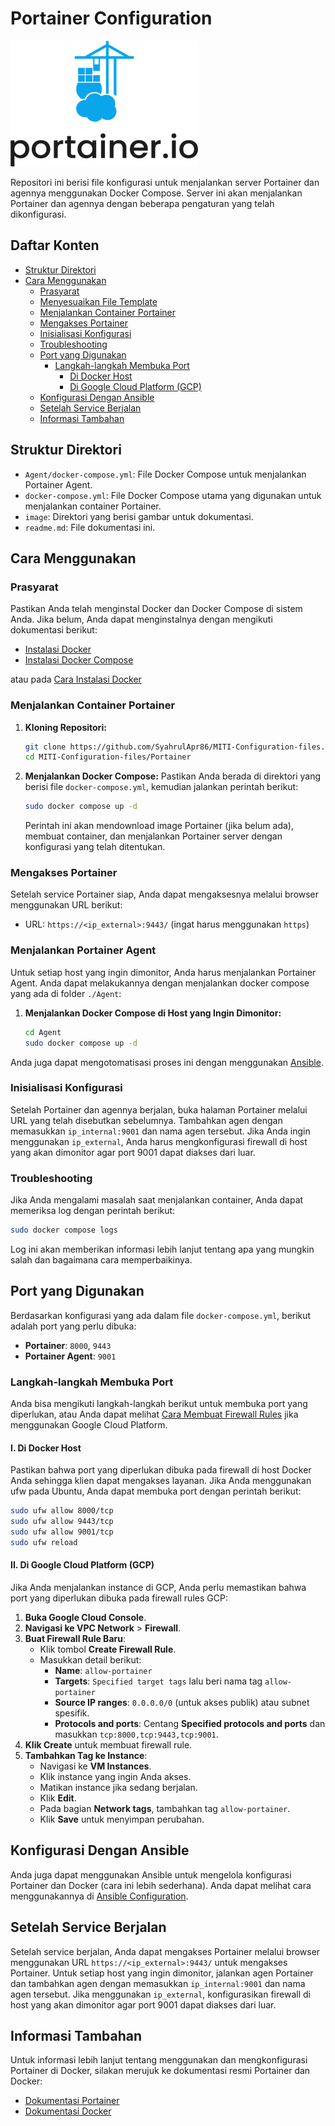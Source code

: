 
# Portainer Configuration

![Portainer Logo](image/portainer-logo.png)

Repositori ini berisi file konfigurasi untuk menjalankan server Portainer dan agennya menggunakan Docker Compose. Server ini akan menjalankan Portainer dan agennya dengan beberapa pengaturan yang telah dikonfigurasi.

## Daftar Konten

- [Struktur Direktori](#struktur-direktori)
- [Cara Menggunakan](#cara-menggunakan)
    - [Prasyarat](#prasyarat)
    - [Menyesuaikan File Template](#menyesuaikan-file-template)
    - [Menjalankan Container Portainer](#menjalankan-container-portainer)
    - [Mengakses Portainer](#mengakses-portainer)
    - [Inisialisasi Konfigurasi](#inisialisasi-konfigurasi)
    - [Troubleshooting](#troubleshooting)
    - [Port yang Digunakan](#port-yang-digunakan)
        - [Langkah-langkah Membuka Port](#langkah-langkah-membuka-port)
            - [Di Docker Host](#di-docker-host)
            - [Di Google Cloud Platform (GCP)](#di-google-cloud-platform-gcp)
    - [Konfigurasi Dengan Ansible](#konfigurasi-dengan-ansible)
    - [Setelah Service Berjalan](#setelah-service-berjalan)
    - [Informasi Tambahan](#informasi-tambahan)

## Struktur Direktori

- `Agent/docker-compose.yml`: File Docker Compose untuk menjalankan Portainer Agent.
- `docker-compose.yml`: File Docker Compose utama yang digunakan untuk menjalankan container Portainer.
- `image`: Direktori yang berisi gambar untuk dokumentasi.
- `readme.md`: File dokumentasi ini.

## Cara Menggunakan

### Prasyarat

Pastikan Anda telah menginstal Docker dan Docker Compose di sistem Anda. Jika belum, Anda dapat menginstalnya dengan mengikuti dokumentasi berikut:

- [Instalasi Docker](https://docs.docker.com/get-docker/)
- [Instalasi Docker Compose](https://docs.docker.com/compose/install/)

atau pada [Cara Instalasi Docker](../readme.md#instalasi-docker)

### Menjalankan Container Portainer

1. **Kloning Repositori:**
   ```bash
   git clone https://github.com/SyahrulApr86/MITI-Configuration-files.git
   cd MITI-Configuration-files/Portainer
   ```

2. **Menjalankan Docker Compose:**
   Pastikan Anda berada di direktori yang berisi file `docker-compose.yml`, kemudian jalankan perintah berikut:
   ```bash
   sudo docker compose up -d
   ```

   Perintah ini akan mendownload image Portainer (jika belum ada), membuat container, dan menjalankan Portainer server dengan konfigurasi yang telah ditentukan.

### Mengakses Portainer

Setelah service Portainer siap, Anda dapat mengaksesnya melalui browser menggunakan URL berikut:

- URL: `https://<ip_external>:9443/` (ingat harus menggunakan `https`)

### Menjalankan Portainer Agent

Untuk setiap host yang ingin dimonitor, Anda harus menjalankan Portainer Agent. Anda dapat melakukannya dengan menjalankan docker compose yang ada di folder `./Agent`:

1. **Menjalankan Docker Compose di Host yang Ingin Dimonitor:**
   ```bash
   cd Agent
   sudo docker compose up -d
   ```

Anda juga dapat mengotomatisasi proses ini dengan menggunakan [Ansible](../Ansible/readme.md).

### Inisialisasi Konfigurasi

Setelah Portainer dan agennya berjalan, buka halaman Portainer melalui URL yang telah disebutkan sebelumnya. Tambahkan agen dengan memasukkan `ip_internal:9001` dan nama agen tersebut. Jika Anda ingin menggunakan `ip_external`, Anda harus mengkonfigurasi firewall di host yang akan dimonitor agar port 9001 dapat diakses dari luar.

### Troubleshooting

Jika Anda mengalami masalah saat menjalankan container, Anda dapat memeriksa log dengan perintah berikut:

```bash
sudo docker compose logs
```

Log ini akan memberikan informasi lebih lanjut tentang apa yang mungkin salah dan bagaimana cara memperbaikinya.

## Port yang Digunakan

Berdasarkan konfigurasi yang ada dalam file `docker-compose.yml`, berikut adalah port yang perlu dibuka:

* **Portainer**: `8000`, `9443`
* **Portainer Agent**: `9001`

### Langkah-langkah Membuka Port

Anda bisa mengikuti langkah-langkah berikut untuk membuka port yang diperlukan, atau Anda dapat melihat [Cara Membuat Firewall Rules](../readme.md#membuat-firewall-rules-di-gcp) jika menggunakan Google Cloud Platform.

#### I. Di Docker Host

Pastikan bahwa port yang diperlukan dibuka pada firewall di host Docker Anda sehingga klien dapat mengakses layanan. Jika Anda menggunakan ufw pada Ubuntu, Anda dapat membuka port dengan perintah berikut:

```bash
sudo ufw allow 8000/tcp
sudo ufw allow 9443/tcp
sudo ufw allow 9001/tcp
sudo ufw reload
```

#### II. Di Google Cloud Platform (GCP)

Jika Anda menjalankan instance di GCP, Anda perlu memastikan bahwa port yang diperlukan dibuka pada firewall rules GCP:

1. **Buka Google Cloud Console**.
2. **Navigasi ke VPC Network** > **Firewall**.
3. **Buat Firewall Rule Baru**:
    - Klik tombol **Create Firewall Rule**.
    - Masukkan detail berikut:
        - **Name**: `allow-portainer`
        - **Targets**: `Specified target tags` lalu beri nama tag `allow-portainer`
        - **Source IP ranges**: `0.0.0.0/0` (untuk akses publik) atau subnet spesifik.
        - **Protocols and ports**: Centang **Specified protocols and ports** dan masukkan `tcp:8000,tcp:9443,tcp:9001`.
4. **Klik Create** untuk membuat firewall rule.
5. **Tambahkan Tag ke Instance**:
    - Navigasi ke **VM Instances**.
    - Klik instance yang ingin Anda akses.
    - Matikan instance jika sedang berjalan.
    - Klik **Edit**.
    - Pada bagian **Network tags**, tambahkan tag `allow-portainer`.
    - Klik **Save** untuk menyimpan perubahan.

## Konfigurasi Dengan Ansible

Anda juga dapat menggunakan Ansible untuk mengelola konfigurasi Portainer dan Docker (cara ini lebih sederhana). Anda dapat melihat cara menggunakannya di [Ansible Configuration](../Ansible/readme.md).

## Setelah Service Berjalan

Setelah service berjalan, Anda dapat mengakses Portainer melalui browser menggunakan URL `https://<ip_external>:9443/` untuk mengakses Portainer. Untuk setiap host yang ingin dimonitor, jalankan agen Portainer dan tambahkan agen dengan memasukkan `ip_internal:9001` dan nama agen tersebut. Jika menggunakan `ip_external`, konfigurasikan firewall di host yang akan dimonitor agar port 9001 dapat diakses dari luar.

## Informasi Tambahan

Untuk informasi lebih lanjut tentang menggunakan dan mengkonfigurasi Portainer di Docker, silakan merujuk ke dokumentasi resmi Portainer dan Docker:

- [Dokumentasi Portainer](https://www.portainer.io/documentation)
- [Dokumentasi Docker](https://docs.docker.com/)